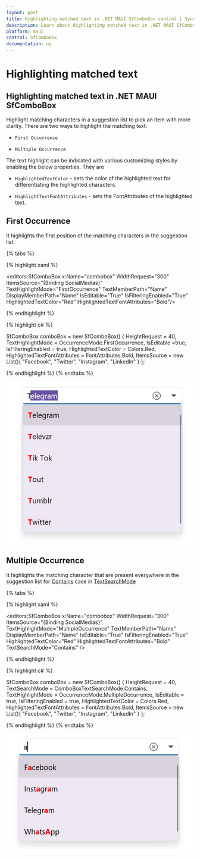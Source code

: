 ```yaml
---
layout: post
title: Highlighting matched text in .NET MAUI SfComboBox control | Syncfusion
description: Learn about Highlighting matched text in .NET MAUI SfComboBox (SfComboBox) control and more details.
platform: maui
control: SfComboBox
documentation: ug
---
```


# Highlighting matched text

## Highlighting matched text in .NET MAUI SfComboBox

Highlight matching characters in a suggestion list to pick an item with more clarity. There are two ways to highlight the matching text:

*   `First Occurrence`

*   `Multiple Occurrence`

The text highlight can be indicated with various customizing styles by enabling the below properties. They are

*   `HighlightedTextColor` - sets the color of the highlighted text for differentiating the highlighted characters.

*   `HighlightTextFontAttributes` - sets the FontAttributes of the highlighted text.

## First Occurrence
It highlights the first position of the matching characters in the suggestion list.

{% tabs %}

{% highlight xaml %}

 <editors:SfComboBox x:Name="combobox"
     WidthRequest="300"
     ItemsSource="{Binding SocialMedias}"
     TextHighlightMode="FirstOccurrence"
     TextMemberPath="Name"
     DisplayMemberPath="Name"
     IsEditable="True"
     IsFilteringEnabled="True"
     HighlightedTextColor="Red"
     HighlightedTextFontAttributes="Bold"/>

{% endhighlight %}

{% highlight c# %}

SfComboBox comboBox = new SfComboBox() 
{
 HeightRequest = 40,
 TextHighlightMode = OccurrenceMode.FirstOccurrence,
 IsEditable =true,
 IsFilteringEnabled = true,
 HighlightedTextColor = Colors.Red,
 HighlightedTextFontAttributes = FontAttributes.Bold,
 ItemsSource = new List<string>(){ "Facebook", "Twitter", "Instagram", "LinkedIn" }
};

{% endhighlight %}
{% endtabs %}

![HighlightText Image](images/HighlightingText/firstoccurence1.png)

## Multiple Occurrence

It highlights the matching character that are present everywhere in the suggestion list for [Contains](https://help.syncfusion.com/cr/maui/Syncfusion.Maui.Inputs.ComboBoxTextSearchMode.html#Syncfusion_Maui_Inputs_ComboBoxTextSearchMode_Contains) case in [TextSearchMode](https://help.syncfusion.com/cr/maui/Syncfusion.Maui.Inputs.SfComboBox.html#Syncfusion_Maui_Inputs_SfComboBox_TextSearchMode)

{% tabs %}

{% highlight xaml %}

 <editors:SfComboBox x:Name="combobox"
     WidthRequest="300"
     ItemsSource="{Binding SocialMedias}"
     TextHighlightMode="MultipleOccurrence"
     TextMemberPath="Name"
     DisplayMemberPath="Name"
     IsEditable="True"
     IsFilteringEnabled="True"
     HighlightedTextColor="Red"
     HighlightedTextFontAttributes="Bold"
     TextSearchMode="Contains" />

{% endhighlight %}

{% highlight c# %}

SfComboBox comboBox = new SfComboBox() 
{
 HeightRequest = 40,
 TextSearchMode = ComboBoxTextSearchMode.Contains,
 TextHighlightMode = OccurrenceMode.MultipleOccurrence,
 IsEditable = true,
 IsFilteringEnabled = true,
 HighlightedTextColor = Colors.Red,
 HighlightedTextFontAttributes = FontAttributes.Bold,
 ItemsSource = new List<string>(){ "Facebook", "Twitter", "Instagram", "LinkedIn" }
};

{% endhighlight %}
{% endtabs %}

![HighlightText Image](images/HighlightingText/multipleoccurence2.png)